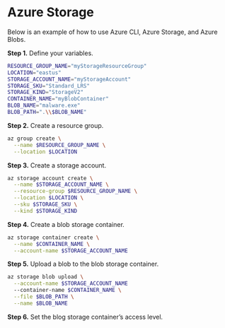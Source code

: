 # Azure Storage
Below is an example of how to use Azure CLI, Azure Storage, and Azure Blobs.
 
**Step 1.** Define your variables.
```bash
RESOURCE_GROUP_NAME="myStorageResourceGroup"
LOCATION="eastus"
STORAGE_ACCOUNT_NAME="myStorageAccount"
STORAGE_SKU="Standard_LRS"
STORAGE_KIND="StorageV2"
CONTAINER_NAME="myBlobContainer"
BLOB_NAME="malware.exe"
BLOB_PATH=".\\$BLOB_NAME"
```

**Step 2.** Create a resource group.
```bash
az group create \
  --name $RESOURCE_GROUP_NAME \
  --location $LOCATION
```

**Step 3.** Create a storage account. 
```bash
az storage account create \
  --name $STORAGE_ACCOUNT_NAME \
  --resource-group $RESOURCE_GROUP_NAME \
  --location $LOCATION \
  --sku $STORAGE_SKU \
  --kind $STORAGE_KIND
```

**Step 4.** Create a blob storage container. 
```bash
az storage container create \
  --name $CONTAINER_NAME \
  --account-name $STORAGE_ACCOUNT_NAME
```

**Step 5.** Upload a blob to the blob storage container.
```bash
az storage blob upload \
  --account-name $STORAGE_ACCOUNT_NAME
  --container-name $CONTAINER_NAME \
  --file $BLOB_PATH \
  --name $BLOB_NAME 
```

**Step 6.** Set the blog storage container’s access level.